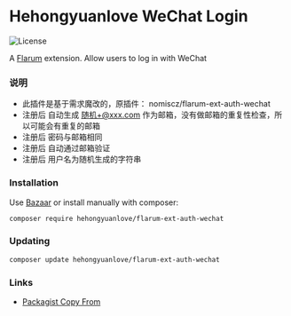 # Hehongyuanlove WeChat Login

![License](https://img.shields.io/badge/license-MIT-blue.svg)

A [Flarum](http://flarum.org) extension. Allow users to log in with WeChat

### 说明
- 此插件是基于需求魔改的，原插件： nomiscz/flarum-ext-auth-wechat
- 注册后 自动生成 随机+@xxx.com 作为邮箱，没有做邮箱的重复性检查，所以可能会有重复的邮箱
- 注册后 密码与邮箱相同
- 注册后 自动通过邮箱验证
- 注册后 用户名为随机生成的字符串

### Installation

Use [Bazaar](https://discuss.flarum.org/d/5151-flagrow-bazaar-the-extension-marketplace) or install manually with composer:

```sh
composer require hehongyuanlove/flarum-ext-auth-wechat
```

### Updating

```sh
composer update hehongyuanlove/flarum-ext-auth-wechat
```

### Links

- [Packagist Copy From ](https://packagist.org/packages/nomiscz/flarum-ext-auth-wechat)
